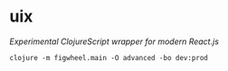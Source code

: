 # uix

_Experimental ClojureScript wrapper for modern React.js_

`clojure -m figwheel.main -O advanced -bo dev:prod`
